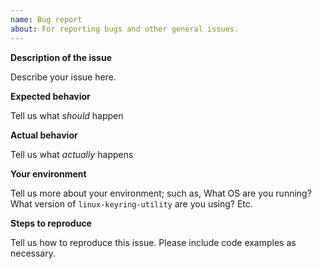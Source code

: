 ```yaml
---
name: Bug report
about: For reporting bugs and other general issues.
---
```


**Description of the issue**

Describe your issue here.

**Expected behavior**

Tell us what _should_ happen

**Actual behavior**

Tell us what _actually_ happens

**Your environment**

Tell us more about your environment; such as, What OS are you running? What version of `linux-keyring-utility` are you using? Etc.

**Steps to reproduce**

Tell us how to reproduce this issue. Please include code examples as necessary.
